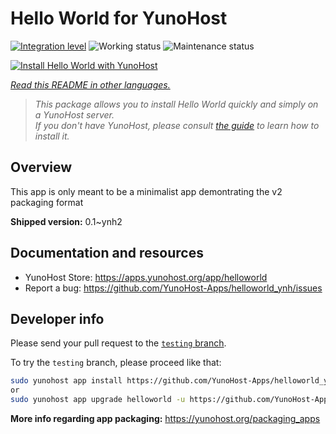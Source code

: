 <!--
N.B.: This README was automatically generated by <https://github.com/YunoHost/apps/tree/master/tools/readme_generator>
It shall NOT be edited by hand.
-->

# Hello World for YunoHost

[![Integration level](https://apps.yunohost.org/badge/integration/helloworld)](https://ci-apps.yunohost.org/ci/apps/helloworld/)
![Working status](https://apps.yunohost.org/badge/state/helloworld)
![Maintenance status](https://apps.yunohost.org/badge/maintained/helloworld)

[![Install Hello World with YunoHost](https://install-app.yunohost.org/install-with-yunohost.svg)](https://install-app.yunohost.org/?app=helloworld)

*[Read this README in other languages.](./ALL_README.md)*

> *This package allows you to install Hello World quickly and simply on a YunoHost server.*  
> *If you don't have YunoHost, please consult [the guide](https://yunohost.org/install) to learn how to install it.*

## Overview

This app is only meant to be a minimalist app demontrating the v2 packaging format


**Shipped version:** 0.1~ynh2
## Documentation and resources

- YunoHost Store: <https://apps.yunohost.org/app/helloworld>
- Report a bug: <https://github.com/YunoHost-Apps/helloworld_ynh/issues>

## Developer info

Please send your pull request to the [`testing` branch](https://github.com/YunoHost-Apps/helloworld_ynh/tree/testing).

To try the `testing` branch, please proceed like that:

```bash
sudo yunohost app install https://github.com/YunoHost-Apps/helloworld_ynh/tree/testing --debug
or
sudo yunohost app upgrade helloworld -u https://github.com/YunoHost-Apps/helloworld_ynh/tree/testing --debug
```

**More info regarding app packaging:** <https://yunohost.org/packaging_apps>
